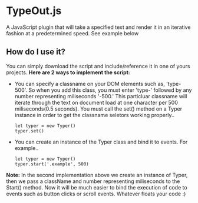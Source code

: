 # TypeOut.js
A JavaScript plugin that will take a specified text and render it in an iterative fashion at a predetermined speed. See example below
## How do I use it?
You can simply download the script and include/reference it in one of yours projects. <b>Here are 2 ways to implement the script:</b>
- You can specify a classname on your DOM elements such as, 'type-500'. So when you add this class, you must enter 'type-' followed by any number representing miliseconds '-500.' This particluar classname will iterate through the text on document load at one character per 500 miliseconds(0.5 seconds). You must call the set() method on a Typer instance in order to get the classname seletors working properly..
  <p>
  <code>let typer = new Typer()</code><br>
  <code>typer.set()</code>
  </p>
- You can create an instance of the Typer class and bind it to events. For example..
  <p>
  <code>let typer = new Typer()</code><br>
  <code>typer.start('.example', 500)</code>
</p>
<b>Note:</b> In the second implementation above we create an instance of Typer, then we pass a className and number representing miliseconds to the Start() method. Now it will be much easier to bind the execution of code to events such as button clicks or scroll events. Whatever floats your code :)
